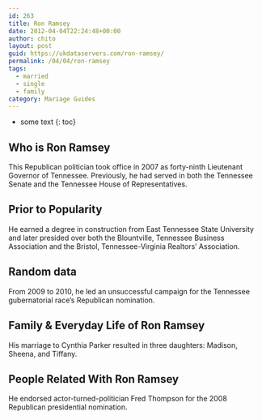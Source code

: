 ```yaml
---
id: 263
title: Ron Ramsey
date: 2012-04-04T22:24:48+00:00
author: chito
layout: post
guid: https://ukdataservers.com/ron-ramsey/
permalink: /04/04/ron-ramsey  
tags:
  - married
  - single
  - family
category: Mariage Guides
---
```


* some text
{: toc}


## Who is  Ron Ramsey
                  
                  
                  
This Republican politician took office in 2007 as forty-ninth Lieutenant Governor of Tennessee. Previously, he had served in both the Tennessee Senate and the Tennessee House of Representatives.
                  
                
                
                
## Prior to Popularity 
                  
                  
                  
He earned a degree in construction from East Tennessee State University and later presided over both the Blountville, Tennessee Business Association and the Bristol, Tennessee-Virginia Realtors&#8217; Association.
                  
                
                
                
## Random data 
                  
                  
                  
From 2009 to 2010, he led an unsuccessful campaign for the Tennessee gubernatorial race&#8217;s Republican nomination.
                  
                
                
                
## Family & Everyday Life of Ron Ramsey
                  
                  
                  
His marriage to Cynthia Parker resulted in three daughters: Madison, Sheena, and Tiffany.
                  
                
                
                
## People Related With  Ron Ramsey
                  
                  
                  
He endorsed actor-turned-politician Fred Thompson for the 2008 Republican presidential nomination.
                  
                
              
            
          
          
          
    
    
  
